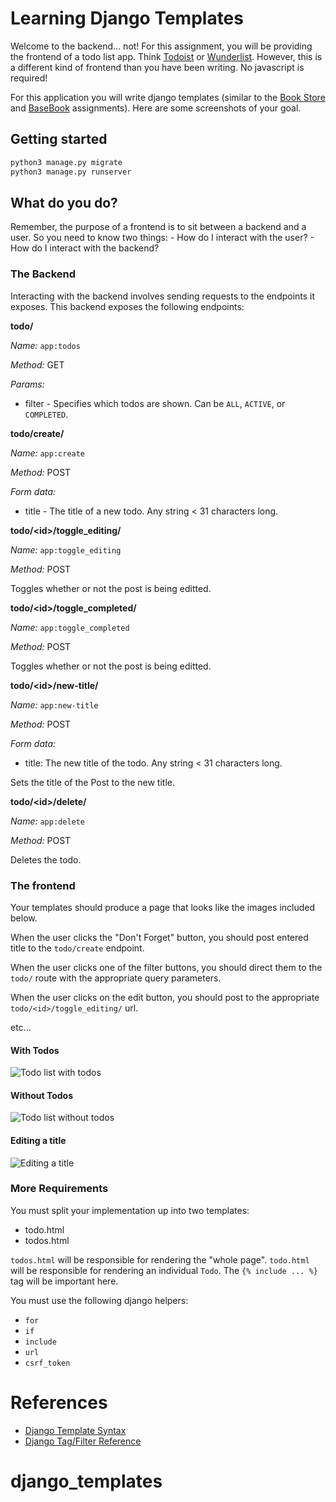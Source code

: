 # Learning Django Templates

Welcome to the backend... not!
For this assignment, you will be providing the frontend of a todo list app.
Think [Todoist](https://en.todoist.com/) or [Wunderlist](https://www.wunderlist.com/).
However, this is a different kind of frontend than you have been writing.
No javascript is required!

For this application you will write django templates
(similar to the [Book Store][book-store] and [BaseBook][base-book] assignments).
Here are some screenshots of your goal.

## Getting started

```bash
python3 manage.py migrate
python3 manage.py runserver
```

## What do you do?

Remember, the purpose of a frontend is to sit between a backend and a user.
So you need to know two things: - How do I interact with the user? - How do I interact with the backend?

### The Backend

Interacting with the backend involves sending requests to the endpoints it exposes.
This backend exposes the following endpoints:

**todo/**

_Name:_ `app:todos`

_Method:_ GET

_Params:_

-   filter - Specifies which todos are shown. Can be `ALL`, `ACTIVE`, or `COMPLETED`.

**todo/create/**

_Name:_ `app:create`

_Method:_ POST

_Form data:_

-   title - The title of a new todo. Any string < 31 characters long.

**todo/\<id\>/toggle_editing/**

_Name:_ `app:toggle_editing`

_Method:_ POST

Toggles whether or not the post is being editted.

**todo/\<id\>/toggle_completed/**

_Name:_ `app:toggle_completed`

_Method:_ POST

Toggles whether or not the post is being editted.

**todo/\<id\>/new-title/**

_Name:_ `app:new-title`

_Method:_ POST

_Form data:_

-   title: The new title of the todo. Any string < 31 characters long.

Sets the title of the Post to the new title.

**todo/\<id\>/delete/**

_Name:_ `app:delete`

_Method:_ POST

Deletes the todo.

### The frontend

Your templates should produce a page that looks like the images included below.

When the user clicks the "Don't Forget" button, you should post entered title
to the `todo/create` endpoint.

When the user clicks one of the filter buttons, you should direct them to the
`todo/` route with the appropriate query parameters.

When the user clicks on the edit button, you should post to the appropriate
`todo/<id>/toggle_editing/` url.

etc...

#### With Todos

![Todo list with todos](screenshots/with-todos.png)

#### Without Todos

![Todo list without todos](screenshots/without-todos.png)

#### Editing a title

![Editing a title](screenshots/with-edit.png)

### More Requirements

You must split your implementation up into two templates:

-   todo.html
-   todos.html

`todos.html` will be responsible for rendering the "whole page".
`todo.html` will be responsible for rendering an individual `Todo`.
The `{% include ... %}` tag will be important here.

You must use the following django helpers:

-   `for`
-   `if`
-   `include`
-   `url`
-   `csrf_token`

# References

-   [Django Template Syntax][django-template-syntax]
-   [Django Tag/Filter Reference][django-tag-filter]

[django-tag-filter]: https://docs.djangoproject.com/en/2.0/ref/templates/builtins/#built-in-template-tags-and-filters
[django-template-syntax]: https://docs.djangoproject.com/en/2.0/topics/templates/#the-django-template-language
[book-store]: https://github.com/BaseCampCoding/BookStore-HTMLCSS
[base-book]: https://github.com/BaseCampCoding/BaseBook-HTMLCSS
# django_templates
